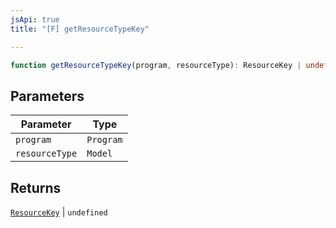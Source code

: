 ```yaml
---
jsApi: true
title: "[F] getResourceTypeKey"

---
```

```ts
function getResourceTypeKey(program, resourceType): ResourceKey | undefined
```

## Parameters

| Parameter | Type |
| ------ | ------ |
| `program` | `Program` |
| `resourceType` | `Model` |

## Returns

[`ResourceKey`](../interfaces/ResourceKey.md) \| `undefined`

